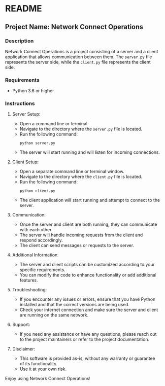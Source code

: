 # README

## Project Name: Network Connect Operations

### Description
Network Connect Operations is a project consisting of a server and a client application that allows communication between them. The `server.py` file represents the server side, while the `client.py` file represents the client side.

### Requirements
- Python 3.6 or higher

### Instructions

1. Server Setup:
   - Open a command line or terminal.
   - Navigate to the directory where the `server.py` file is located.
   - Run the following command:
     ```
     python server.py
     ```
   - The server will start running and will listen for incoming connections.

2. Client Setup:
   - Open a separate command line or terminal window.
   - Navigate to the directory where the `client.py` file is located.
   - Run the following command:
     ```
     python client.py
     ```
   - The client application will start running and attempt to connect to the server.

3. Communication:
   - Once the server and client are both running, they can communicate with each other.
   - The server will handle incoming requests from the client and respond accordingly.
   - The client can send messages or requests to the server.

4. Additional Information:
   - The server and client scripts can be customized according to your specific requirements.
   - You can modify the code to enhance functionality or add additional features.

5. Troubleshooting:
   - If you encounter any issues or errors, ensure that you have Python installed and that the correct versions are being used.
   - Check your internet connection and make sure the server and client are running on the same network.

6. Support:
   - If you need any assistance or have any questions, please reach out to the project maintainers or refer to the project documentation.

7. Disclaimer:
   - This software is provided as-is, without any warranty or guarantee of its functionality.
   - Use it at your own risk.

Enjoy using Network Connect Operations!
